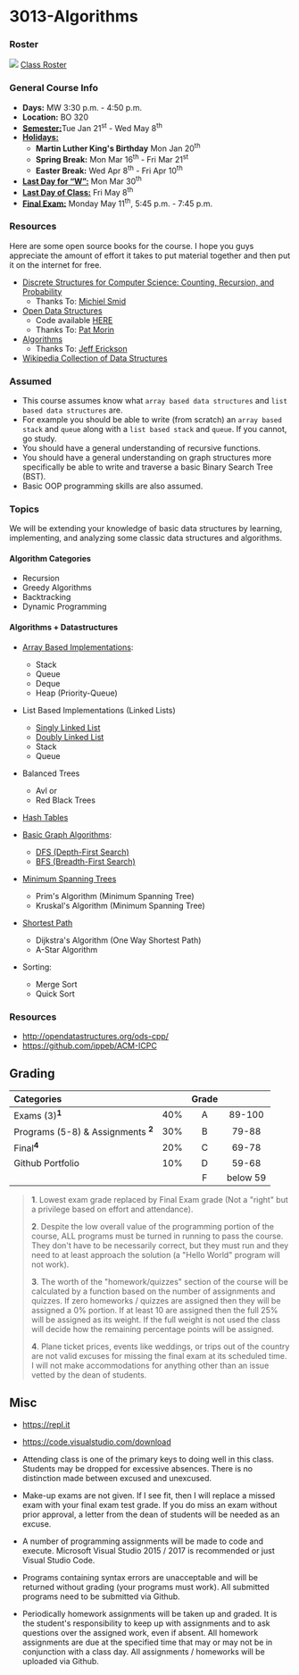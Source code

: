 # 3013-Algorithms

### Roster
![](https://d3vv6lp55qjaqc.cloudfront.net/items/220B0V0H3c041K2p251Z/google-sheets-16.png?X-CloudApp-Visitor-Id=1094421) [Class Roster](https://docs.google.com/spreadsheets/d/1ShN0rIHHMi8mdyPhNDfehTJcw3GRApJPUboiSi2mBxA/edit?usp=sharing)


### General Course Info
- __Days:__ MW 3:30 p.m. - 4:50 p.m. 
- __Location:__ BO 320
- [__Semester:__](https://msutexas.edu/registrar/_assets/files/pdfs/acadcal1920.pdf)Tue Jan 21<sup>st</sup> - Wed May 8<sup>th</sup>
- [__Holidays:__](https://msutexas.edu/registrar/_assets/files/pdfs/acadcal1920.pdf)
  - __Martin Luther King's Birthday__ Mon Jan 20<sup>th</sup>
  - __Spring Break:__ Mon Mar 16<sup>th</sup> - Fri Mar 21<sup>st</sup> 
  - __Easter Break:__ Wed Apr 8<sup>th</sup> - Fri Apr 10<sup>th</sup>
- [__Last Day for “W”:__](https://msutexas.edu/registrar/_assets/files/pdfs/acadcal1920.pdf) Mon Mar 30<sup>th</sup>
- [__Last Day of Class:__](https://msutexas.edu/registrar/_assets/files/pdfs/acadcal1920.pdf) Fri May 8<sup>th</sup>
- [__Final Exam:__](https://msutexas.edu/registrar/_assets/files/pdfs/spring20finals.pdf) Monday May 11<sup>th</sup>, 5:45 p.m. - 7:45 p.m.

### Resources

Here are some open source books for the course. I hope you guys appreciate the amount of effort it takes to put material together and then put it on the internet for free.

- [Discrete Structures for Computer Science: Counting, Recursion, and Probability](http://cglab.ca/~michiel/DiscreteStructures/)
  - Thanks To: [Michiel Smid](http://people.scs.carleton.ca/~michiel/)
- [Open Data Structures](https://opendatastructures.org/ods-cpp.pdf)
  - Code available [HERE](https://github.com/patmorin/ods)
  - Thanks To: [Pat Morin](http://cglab.ca/~morin/)
- [Algorithms](http://jeffe.cs.illinois.edu/teaching/algorithms/)
  - Thanks To: [Jeff Erickson](http://jeffe.cs.illinois.edu/)
- [Wikipedia Collection of Data Structures](https://en.wikipedia.org/wiki/Book:Data_structures)

### Assumed

- This course assumes know what `array based data structures` and `list based data structures` are.
- For example you should be able to write (from scratch) an `array based stack` and `queue` along with a `list based stack` and `queue`. If you cannot, go study.
- You should have a general understanding of recursive functions.
- You should have a general understanding on graph structures more specifically be able to write and traverse a basic Binary Search Tree (BST).
- Basic OOP programming skills are also assumed. 
  
### Topics

We will be extending your knowledge of basic data structures by learning, implementing, and analyzing some classic data structures and algorithms.

#### Algorithm Categories

- Recursion
- Greedy Algorithms
- Backtracking
- Dynamic Programming

#### Algorithms + Datastructures

- [Array Based Implementations](https://opendatastructures.org/ods-cpp/2_Array_Based_Lists.html):
  - Stack
  - Queue
  - Deque
  - Heap (Priority-Queue)
- List Based Implementations (Linked Lists)
  - [Singly Linked List](https://opendatastructures.org/ods-cpp/3_1_Singly_Linked_List.html)
  - [Doubly Linked List](https://opendatastructures.org/ods-cpp/3_2_Doubly_Linked_List.html)
  - Stack
  - Queue
- Balanced Trees
  - Avl or
  - Red Black Trees
- [Hash Tables](https://opendatastructures.org/ods-cpp/5_Hash_Tables.html)
- [Basic Graph Algorithms](http://jeffe.cs.illinois.edu/teaching/algorithms/book/05-graphs.pdf):
  - [DFS (Depth-First Search)](http://jeffe.cs.illinois.edu/teaching/algorithms/book/06-dfs.pdf)
  - [BFS (Breadth-First Search)](https://opendatastructures.org/ods-cpp/12_3_Graph_Traversal.html)
- [Minimum Spanning Trees](http://jeffe.cs.illinois.edu/teaching/algorithms/book/07-mst.pdf) 
  - Prim's Algorithm (Minimum Spanning Tree)
  - Kruskal's Algorithm (Minimum Spanning Tree)
- [Shortest Path](http://jeffe.cs.illinois.edu/teaching/algorithms/book/08-sssp.pdf)
  - Dijkstra's Algorithm (One Way Shortest Path)
  - A-Star Algorithm

- Sorting:
  - Merge Sort
  - Quick Sort

### Resources

- http://opendatastructures.org/ods-cpp/
- https://github.com/ippeb/ACM-ICPC

## Grading

| Categories                     |     |  Grade   |          | 
|:------------------------------ |:---:|:--------:|:--------:|
| Exams (3)<sup>**1**</sup>	     | 40% |  A       | 89-100   |
| Programs (5-8) & Assignments <sup>**2**</sup> | 30% |  B       |  79-88   |
| Final<sup>**4**</sup>	         | 20% |  C       | 69-78    |
| Github Portfolio	             | 10% |  D       | 59-68    |
|                                |     |  F       | below 59 |

>**1**. Lowest exam grade replaced by Final Exam grade (Not a "right" but a privilege based on effort and attendance).
>
>**2**. Despite the low overall value of the programming portion of the course, ALL programs must be turned in running to pass the course.  They don't have to be necessarily correct, but they must run and they need to at least approach the solution (a "Hello World" program will not work). 
>
>**3**. The worth of the "homework/quizzes" section of the course will be calculated by a function based on the number of assignments and quizzes. If zero homeworks / quizzes are assigned then they will be assigned a 0% portion. If at least 10 are assigned then the full 25% will be assigned as its weight. If the full weight is not used the class will decide how the remaining percentage points will be assigned. 
>
>**4**. Plane ticket prices, events like weddings, or trips out of the country are not valid excuses for missing the final exam at its scheduled time. I will not make accommodations for anything other than an issue vetted by the dean of students. 

## Misc

- https://repl.it
- https://code.visualstudio.com/download

- Attending class is one of the primary keys to doing well in this class. Students may be dropped for excessive absences. There is no distinction made between excused and unexcused. 

- Make-up exams are not given. If I see fit, then I will replace a missed exam with your final exam test grade. If you do miss an exam without prior approval, a letter from the dean of students will be needed as an excuse.

- A number of programming assignments will be made to code and execute. Microsoft Visual Studio 2015 / 2017 is recommended or just Visual Studio Code.

- Programs containing syntax errors are unacceptable and will be returned without grading (your programs must work). All submitted programs need to be submitted via Github.

- Periodically homework assignments will be taken up and graded. It is the student's responsibility to keep up with assignments and to ask questions over the assigned work, even if absent. All homework assignments are due at the specified time that may or may not be in conjunction with a class day. All assignments / homeworks will be uploaded via Github.
